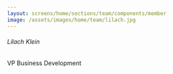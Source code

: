 ```yaml
---
layout: screens/home/sections/team/components/member
image: /assets/images/home/team/lilach.jpg
---
```


###### Lilach Klein

VP Business Development
